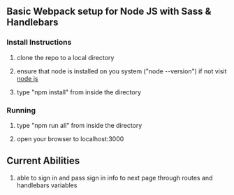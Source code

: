 ## Basic Webpack setup for Node JS with Sass & Handlebars
### Install Instructions

1) clone the repo to a local directory

2) ensure that node is installed on you system ("node --version") if not visit [node js](https://nodejs.org/en/)

3) type "npm install" from inside the directory

### Running
1) type "npm run all" from inside the directory

2) open your browser to localhost:3000

## Current Abilities
1) able to sign in and pass sign in info to next page through routes and handlebars variables


